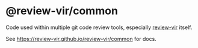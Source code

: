 # @review-vir/common

Code used within multiple git code review tools, especially [review-vir](https://review-vir.github.io/review-vir) itself.

See https://review-vir.github.io/review-vir/common for docs.
